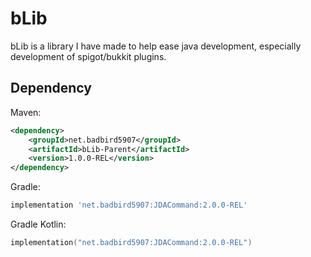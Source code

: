 # bLib
bLib is a library I have made to help ease java development, especially development of spigot/bukkit plugins.
## Dependency
Maven:
```xml
<dependency>
    <groupId>net.badbird5907</groupId>
    <artifactId>bLib-Parent</artifactId>
    <version>1.0.0-REL</version>
</dependency>
```
Gradle:
```groovy
implementation 'net.badbird5907:JDACommand:2.0.0-REL'
```
Gradle Kotlin:
```kotlin
implementation("net.badbird5907:JDACommand:2.0.0-REL")
```